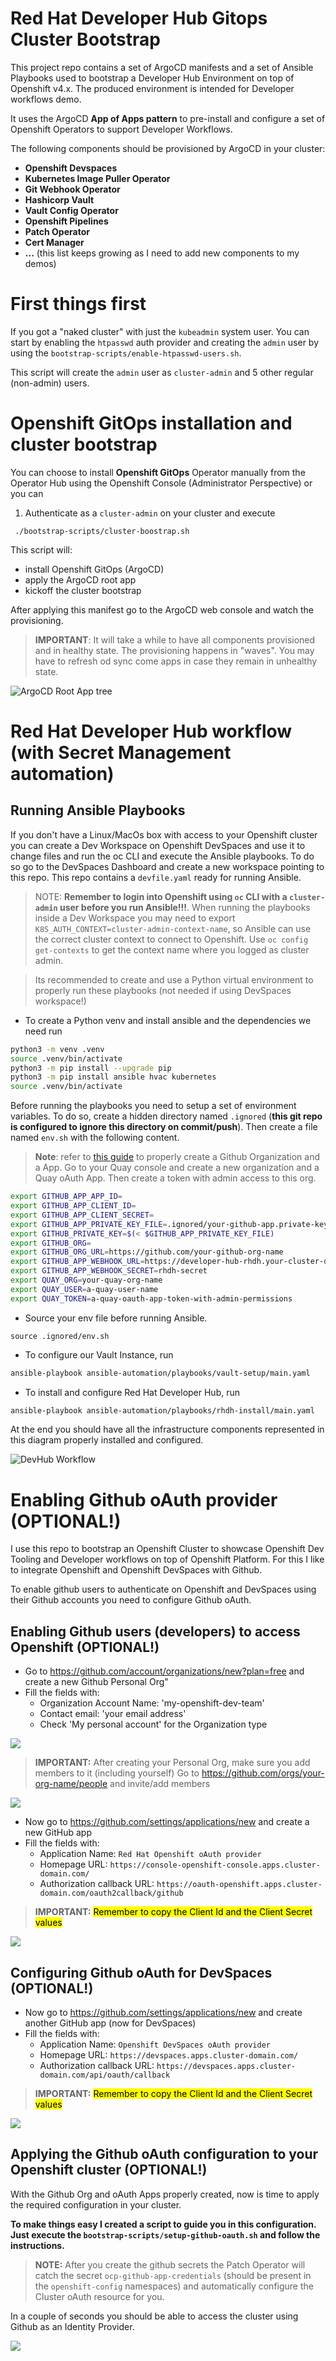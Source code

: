 # Red Hat Developer Hub Gitops Cluster Bootstrap

This project repo contains a set of ArgoCD manifests and a set of Ansible Playbooks used to bootstrap a Developer Hub Environment on top of Openshift v4.x. The produced environment is intended for Developer workflows demo.

It uses the ArgoCD **App of Apps pattern** to pre-install and configure a set of Openshift Operators to support Developer Workflows.

The following components should be provisioned by ArgoCD in your cluster:
 * **Openshift Devspaces**
 * **Kubernetes Image Puller Operator**
 * **Git Webhook Operator**
 * **Hashicorp Vault**
 * **Vault Config Operator**
 * **Openshift Pipelines**
 * **Patch Operator**
 * **Cert Manager**
 * **...** (this list keeps growing as I need to add new components to my demos)

# First things first
If you got a "naked cluster" with just the `kubeadmin` system user. You can start by enabling the `htpasswd` auth provider and creating the `admin` user by using the `bootstrap-scripts/enable-htpasswd-users.sh`. 

This script will create the `admin` user as `cluster-admin` and 5 other regular (non-admin) users.

# Openshift GitOps installation and cluster bootstrap
You can choose to install **Openshift GitOps** Operator manually from the Operator Hub using the Openshift Console (Administrator Perspective) or you can

 1. Authenticate as a `cluster-admin` on your cluster and execute

```shell
 ./bootstrap-scripts/cluster-boostrap.sh 
```

This script will:
 * install Openshift GitOps (ArgoCD)
 * apply the ArgoCD root app
 * kickoff the cluster bootstrap
 
After applying this manifest go to the ArgoCD web console and watch the provisioning.
> **IMPORTANT**: It will take a while to have all components provisioned and in healthy state. The provisioning happens in "waves". You may have to refresh od sync come apps in case they remain in unhealthy state.

![ArgoCD Root App tree](./docs/images/ArgoCD-root-app-tree.png)

# Red Hat Developer Hub workflow (with Secret Management automation)

## Running Ansible Playbooks

If you don't have a Linux/MacOs box with access to your Openshift cluster you can create a Dev Workspace on Openshift DevSpaces and use it to change files and run the oc CLI and execute the Ansible playbooks. To do so go to the DevSpaces Dashboard and create a new workspace pointing to this repo. This repo contains a `devfile.yaml` ready for running Ansible.

> NOTE: **Remember to login into Openshift using `oc` CLI with a `cluster-admin` user before you run Ansible!!!**. When running the playbooks inside a Dev Workspace you may need to export `K8S_AUTH_CONTEXT=cluster-admin-context-name`, so Ansible can use the correct cluster context to connect to Openshift. Use `oc config get-contexts` to get the context name where you logged as cluster admin.

> Its recommended to create and use a Python virtual environment to properly run these playbooks (not needed if using DevSpaces workspace!)

 * To create a Python venv and install ansible and the dependencies we need run
  
```sh
python3 -m venv .venv
source .venv/bin/activate
python3 -m pip install --upgrade pip
python3 -m pip install ansible hvac kubernetes
source .venv/bin/activate
```

Before running the playbooks you need to setup a set of environment variables. 
To do so, create a hidden directory named `.ignored` (**this git repo is configured to ignore this directory on commit/push**). Then create a file named `env.sh` with the following content.

> **Note**: refer to [this guide](https://github.com/redhat-na-ssa/setup-playbooks/blob/main/rh-developer-hub/readme.md#create-github-organization-if-not-exist) to properly create a Github Organization and a App.
> Go to your Quay console and create a new organization and a Quay oAuth App. Then create a token with admin access to this org. 

```sh
export GITHUB_APP_APP_ID=
export GITHUB_APP_CLIENT_ID=
export GITHUB_APP_CLIENT_SECRET=
export GITHUB_APP_PRIVATE_KEY_FILE=.ignored/your-github-app.private-key.pem
export GITHUB_PRIVATE_KEY=$(< $GITHUB_APP_PRIVATE_KEY_FILE)
export GITHUB_ORG=
export GITHUB_ORG_URL=https://github.com/your-github-org-name
export GITHUB_APP_WEBHOOK_URL=https://developer-hub-rhdh.your-cluster-domain-here/
export GITHUB_APP_WEBHOOK_SECRET=rhdh-secret
export QUAY_ORG=your-quay-org-name
export QUAY_USER=a-quay-user-name
export QUAY_TOKEN=a-quay-oauth-app-token-with-admin-permissions
```

  * Source your env file before running Ansible.

```sa
source .ignored/env.sh
```

  * To configure our Vault Instance, run
```sh
ansible-playbook ansible-automation/playbooks/vault-setup/main.yaml
```

  * To install and configure Red Hat Developer Hub, run

```sh
ansible-playbook ansible-automation/playbooks/rhdh-install/main.yaml
```

At the end you should have all the infrastructure components represented in this diagram properly installed and configured. 

![DevHub Workflow](./docs/images/Red_Hat_DeveloperHub_Mgtm_Secrets_with_Hashicorp_Vault.png)

# Enabling Github oAuth provider (OPTIONAL!)
I use this repo to bootstrap an Openshift Cluster to showcase Openshift Dev Tooling and Developer workflows on top of Openshift Platform.
For this I like to integrate Openshift and Openshift DevSpaces with Github. 

To enable github users to authenticate on Openshift and DevSpaces using their Github accounts you need to configure Github oAuth. 

## Enabling Github users (developers) to access Openshift (OPTIONAL!)

 * Go to https://github.com/account/organizations/new?plan=free and create a new Github Personal Org"
 * Fill the fields with:
   * Organization Account Name: 'my-openshift-dev-team'
   * Contact email: 'your email address'
   * Check  'My personal account' for the Organization type

![](./docs/images/new-gb-personal-org.png)

> **IMPORTANT:** After creating your Personal Org, make sure you add members to it (including yourself)
> Go to https://github.com/orgs/your-org-name/people and invite/add members

![](./docs/images/gb-org-members.png)

 * Now go to https://github.com/settings/applications/new and create a new GitHub app
 * Fill the fields with:
   * Application Name: `Red Hat Openshift oAuth provider`
   * Homepage URL: `https://console-openshift-console.apps.cluster-domain.com/`
   * Authorization callback URL: `https://oauth-openshift.apps.cluster-domain.com/oauth2callback/github`

> **IMPORTANT:** <mark>Remember to copy the Client Id and the Client Secret values</mark>

![](./docs/images/new-gb-ocp-oauth-app.png)

## Configuring Github oAuth for DevSpaces (OPTIONAL!)

 * Now go to https://github.com/settings/applications/new and create another GitHub app (now for DevSpaces)
 * Fill the fields with:
   * Application Name: `Openshift DevSpaces oAuth provider`
   * Homepage URL: `https://devspaces.apps.cluster-domain.com/`
   * Authorization callback URL: `https://devspaces.apps.cluster-domain.com/api/oauth/callback`

> **IMPORTANT:** <mark>Remember to copy the Client Id and the Client Secret values</mark>

![](./docs/images/new-gb-devspaces-oauth-app.png)

## Applying the Github oAuth configuration to your Openshift cluster (OPTIONAL!)

With the Github Org and oAuth Apps properly created, now is time to apply the required configuration in your cluster. 

**To make things easy I created a script to guide you in this configuration. Just execute the `bootstrap-scripts/setup-github-oauth.sh` and follow the instructions.**

> **NOTE:** After you create the github secrets the Patch Operator will catch the secret `ocp-github-app-credentials` (should be present in the `openshift-config` namespaces) and automatically configure the Cluster oAuth resource for you. 

In a couple of seconds you should be able to access the cluster using Github as an Identity Provider.

![](./docs/images/gb-oauth-openshift-console.png)
